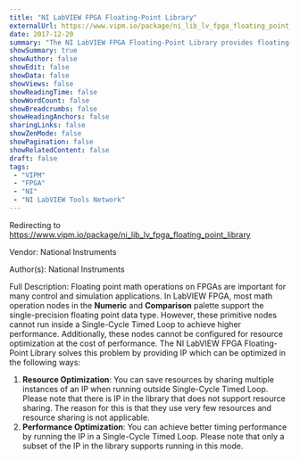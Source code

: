 ```yaml
---
title: "NI LabVIEW FPGA Floating-Point Library"
externalUrl: https://www.vipm.io/package/ni_lib_lv_fpga_floating_point_library
date: 2017-12-20
summary: "The NI LabVIEW FPGA Floating-Point Library provides floating-point math operation IPs for LabVIEW FPGA"
showSummary: true
showAuthor: false
showEdit: false
showData: false
showViews: false
showReadingTime: false
showWordCount: false
showBreadcrumbs: false
showHeadingAnchors: false
sharingLinks: false
showZenMode: false
showPagination: false
showRelatedContent: false
draft: false
tags:
 - "VIPM"
 - "FPGA"
 - "NI"
 - "NI LabVIEW Tools Network"
---
```


Redirecting to https://www.vipm.io/package/ni_lib_lv_fpga_floating_point_library

Vendor: National Instruments

Author(s): National Instruments
 
Full Description:
Floating point math operations on FPGAs are important for many control and simulation applications. In LabVIEW FPGA, most math operation nodes in the **Numeric** and **Comparison** palette support the single-precision floating point data type. However, these primitive nodes cannot run inside a Single-Cycle Timed Loop to achieve higher performance. Additionally, these nodes cannot be configured for resource optimization at the cost of performance. The NI LabVIEW FPGA Floating-Point Library solves this problem by providing IP which can be optimized in the following ways:
 
1. **Resource Optimization**: You can save resources by sharing multiple instances of an IP when running outside Single-Cycle Timed Loop. Please note that there is IP in the library that does not support resource sharing. The reason for this is that they use very few resources and resource sharing is not applicable.
2. **Performance Optimization**: You can achieve better timing performance by running the IP in a Single-Cycle Timed Loop. Please note that only a subset of the IP in the library supports running in this mode.